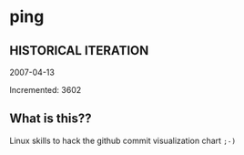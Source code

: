 # ping

## HISTORICAL ITERATION
2007-04-13

Incremented: 3602

## What is this?? 
Linux skills to hack the github commit visualization chart `;-)`
